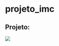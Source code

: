 # projeto_imc

<h2>Projeto:</h2>

<img src="https://user-images.githubusercontent.com/93217081/156382341-9759a396-0b7e-4c59-a803-99d6370f4edd.png">
